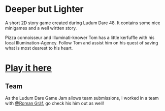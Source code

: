 # Deeper but Lighter
A short 2D story game created during Ludum Dare 48. It contains some nice minigames and a well wirtten story.

Pizza connoisseur and Illuminati-knower Tom has a little kerfuffle with his local Illumination-Agency.
Follow Tom and assist him on his quest of saving what is most dearest to his heart.

# [Play it here](https://jonasbernard.itch.io/deeper-but-lighter)

## Team
As the Ludum Dare Game Jam allows team submissions, I worked in a team with [@Roman Gräf](https://github.com/romangraef), go check his him out as well!
